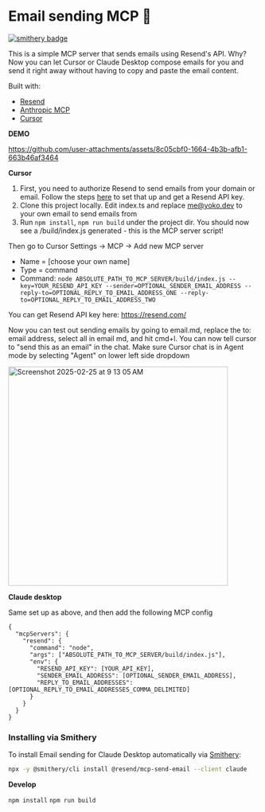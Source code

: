 # Email sending MCP 💌

[![smithery badge](https://smithery.ai/badge/@ykhli/mcp-send-email)](https://smithery.ai/server/@ykhli/mcp-send-email)

This is a simple MCP server that sends emails using Resend's API. Why? Now you can let Cursor or Claude Desktop compose emails for you and send it right away without having to copy and paste the email content.

Built with:

- [Resend](https://resend.com/)
- [Anthropic MCP](https://docs.anthropic.com/en/docs/agents-and-tools/mcp)
- [Cursor](https://cursor.so/)

**DEMO**

https://github.com/user-attachments/assets/8c05cbf0-1664-4b3b-afb1-663b46af3464

**Cursor**

1. First, you need to authorize Resend to send emails from your domain or email. Follow the steps [here](https://resend.com/docs/send-with-nodejs) to set that up and get a Resend API key.
2. Clone this project locally. Edit index.ts and replace me@yoko.dev to your own email to send emails from
3. Run `npm install`, `npm run build` under the project dir. You should now see a /build/index.js generated - this is the MCP server script!

Then go to Cursor Settings -> MCP -> Add new MCP server

- Name = [choose your own name]
- Type = command
- Command: `node ABSOLUTE_PATH_TO_MCP_SERVER/build/index.js --key=YOUR_RESEND_API_KEY --sender=OPTIONAL_SENDER_EMAIL_ADDRESS --reply-to=OPTIONAL_REPLY_TO_EMAIL_ADDRESS_ONE --reply-to=OPTIONAL_REPLY_TO_EMAIL_ADDRESS_TWO`

You can get Resend API key here: https://resend.com/

Now you can test out sending emails by going to email.md, replace the to: email address, select all in email md, and hit cmd+l. You can now tell cursor to "send this as an email" in the chat. Make sure Cursor chat is in Agent mode by selecting "Agent" on lower left side dropdown

<img width="441" alt="Screenshot 2025-02-25 at 9 13 05 AM" src="https://github.com/user-attachments/assets/b07e9cbf-42d8-4910-8e90-3761d8d3bc06" />

**Claude desktop**

Same set up as above, and then add the following MCP config

```
{
  "mcpServers": {
    "resend": {
      "command": "node",
      "args": ["ABSOLUTE_PATH_TO_MCP_SERVER/build/index.js"],
      "env": {
        "RESEND_API_KEY": [YOUR_API_KEY],
        "SENDER_EMAIL_ADDRESS": [OPTIONAL_SENDER_EMAIL_ADDRESS],
        "REPLY_TO_EMAIL_ADDRESSES": [OPTIONAL_REPLY_TO_EMAIL_ADDRESSES_COMMA_DELIMITED]
      }
    }
  }
}
```

### Installing via Smithery

To install Email sending for Claude Desktop automatically via [Smithery](https://smithery.ai/server/@resend/mcp-send-email):

```bash
npx -y @smithery/cli install @resend/mcp-send-email --client claude
```

**Develop**

`npm install`
`npm run build`
